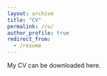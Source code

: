 ```yaml
---
layout: archive
title: "CV"
permalink: /cv/
author_profile: true
redirect_from:
  - /resume
---
```


My CV can be downloaded here. 
